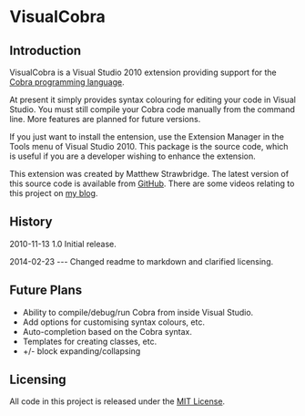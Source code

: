 ﻿VisualCobra
===========

Introduction
------------

VisualCobra is a Visual Studio 2010 extension providing support for the
[Cobra programming language](http://cobra-language.com/).

At present it simply provides syntax colouring for editing your code in
Visual Studio. You must still compile your Cobra code manually from the
command line. More features are planned for future versions.

If you just want to install the entension, use the Extension Manager in
the Tools menu of Visual Studio 2010. This package is the source code,
which is useful if you are a developer wishing to enhance the extension.

This extension was created by Matthew Strawbridge. The latest version of
this source code is available from [GitHub](https://github.com/pxc/VisualCobra).
There are some videos relating to this project on [my blog](http://www.matthewstrawbridge.com).

History
-------
2010-11-13  1.0  Initial release.

2014-02-23  ---  Changed readme to markdown and clarified licensing.

Future Plans
------------
* Ability to compile/debug/run Cobra from inside Visual Studio.
* Add options for customising syntax colours, etc.
* Auto-completion based on the Cobra syntax.
* Templates for creating classes, etc.
* +/- block expanding/collapsing

Licensing
---------
All code in this project is released under the [MIT License](http://pxc.mit-license.org/2010/).
